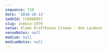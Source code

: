 ```yaml
---
sequence: 710
date: '2018-10-13'
imdbId: tt0080057
slug: zombie-1979
venue: Alamo Drafthouse Cinema - One Loudoun
venueNotes: null
medium: null
mediumNotes: null
---
```


